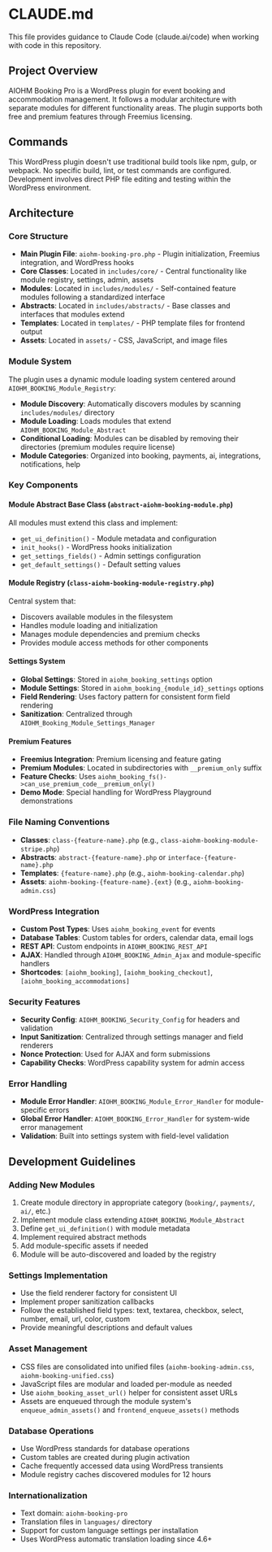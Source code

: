 # CLAUDE.md

This file provides guidance to Claude Code (claude.ai/code) when working with code in this repository.

## Project Overview

AIOHM Booking Pro is a WordPress plugin for event booking and accommodation management. It follows a modular architecture with separate modules for different functionality areas. The plugin supports both free and premium features through Freemius licensing.

## Commands

This WordPress plugin doesn't use traditional build tools like npm, gulp, or webpack. No specific build, lint, or test commands are configured. Development involves direct PHP file editing and testing within the WordPress environment.

## Architecture

### Core Structure
- **Main Plugin File**: `aiohm-booking-pro.php` - Plugin initialization, Freemius integration, and WordPress hooks
- **Core Classes**: Located in `includes/core/` - Central functionality like module registry, settings, admin, assets
- **Modules**: Located in `includes/modules/` - Self-contained feature modules following a standardized interface
- **Abstracts**: Located in `includes/abstracts/` - Base classes and interfaces that modules extend
- **Templates**: Located in `templates/` - PHP template files for frontend output
- **Assets**: Located in `assets/` - CSS, JavaScript, and image files

### Module System
The plugin uses a dynamic module loading system centered around `AIOHM_BOOKING_Module_Registry`:

- **Module Discovery**: Automatically discovers modules by scanning `includes/modules/` directory
- **Module Loading**: Loads modules that extend `AIOHM_BOOKING_Module_Abstract`
- **Conditional Loading**: Modules can be disabled by removing their directories (premium modules require license)
- **Module Categories**: Organized into booking, payments, ai, integrations, notifications, help

### Key Components

#### Module Abstract Base Class (`abstract-aiohm-booking-module.php`)
All modules must extend this class and implement:
- `get_ui_definition()` - Module metadata and configuration
- `init_hooks()` - WordPress hooks initialization
- `get_settings_fields()` - Admin settings configuration
- `get_default_settings()` - Default setting values

#### Module Registry (`class-aiohm-booking-module-registry.php`)
Central system that:
- Discovers available modules in the filesystem
- Handles module loading and initialization
- Manages module dependencies and premium checks
- Provides module access methods for other components

#### Settings System
- **Global Settings**: Stored in `aiohm_booking_settings` option
- **Module Settings**: Stored in `aiohm_booking_{module_id}_settings` options
- **Field Rendering**: Uses factory pattern for consistent form field rendering
- **Sanitization**: Centralized through `AIOHM_Booking_Module_Settings_Manager`

#### Premium Features
- **Freemius Integration**: Premium licensing and feature gating
- **Premium Modules**: Located in subdirectories with `__premium_only` suffix
- **Feature Checks**: Uses `aiohm_booking_fs()->can_use_premium_code__premium_only()`
- **Demo Mode**: Special handling for WordPress Playground demonstrations

### File Naming Conventions
- **Classes**: `class-{feature-name}.php` (e.g., `class-aiohm-booking-module-stripe.php`)
- **Abstracts**: `abstract-{feature-name}.php` or `interface-{feature-name}.php`
- **Templates**: `{feature-name}.php` (e.g., `aiohm-booking-calendar.php`)
- **Assets**: `aiohm-booking-{feature-name}.{ext}` (e.g., `aiohm-booking-admin.css`)

### WordPress Integration
- **Custom Post Types**: Uses `aiohm_booking_event` for events
- **Database Tables**: Custom tables for orders, calendar data, email logs
- **REST API**: Custom endpoints in `AIOHM_BOOKING_REST_API`
- **AJAX**: Handled through `AIOHM_BOOKING_Admin_Ajax` and module-specific handlers
- **Shortcodes**: `[aiohm_booking]`, `[aiohm_booking_checkout]`, `[aiohm_booking_accommodations]`

### Security Features
- **Security Config**: `AIOHM_BOOKING_Security_Config` for headers and validation
- **Input Sanitization**: Centralized through settings manager and field renderers
- **Nonce Protection**: Used for AJAX and form submissions
- **Capability Checks**: WordPress capability system for admin access

### Error Handling
- **Module Error Handler**: `AIOHM_BOOKING_Module_Error_Handler` for module-specific errors
- **Global Error Handler**: `AIOHM_BOOKING_Error_Handler` for system-wide error management
- **Validation**: Built into settings system with field-level validation

## Development Guidelines

### Adding New Modules
1. Create module directory in appropriate category (`booking/`, `payments/`, `ai/`, etc.)
2. Implement module class extending `AIOHM_BOOKING_Module_Abstract`
3. Define `get_ui_definition()` with module metadata
4. Implement required abstract methods
5. Add module-specific assets if needed
6. Module will be auto-discovered and loaded by the registry

### Settings Implementation
- Use the field renderer factory for consistent UI
- Implement proper sanitization callbacks
- Follow the established field types: text, textarea, checkbox, select, number, email, url, color, custom
- Provide meaningful descriptions and default values

### Asset Management
- CSS files are consolidated into unified files (`aiohm-booking-admin.css`, `aiohm-booking-unified.css`)
- JavaScript files are modular and loaded per-module as needed
- Use `aiohm_booking_asset_url()` helper for consistent asset URLs
- Assets are enqueued through the module system's `enqueue_admin_assets()` and `frontend_enqueue_assets()` methods

### Database Operations
- Use WordPress standards for database operations
- Custom tables are created during plugin activation
- Cache frequently accessed data using WordPress transients
- Module registry caches discovered modules for 12 hours

### Internationalization
- Text domain: `aiohm-booking-pro`
- Translation files in `languages/` directory
- Support for custom language settings per installation
- Uses WordPress automatic translation loading since 4.6+